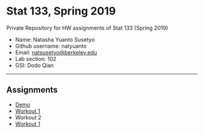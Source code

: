 # Stat 133, Spring 2019

Private Repository for HW assignments of Stat 133 (Spring 2019)

- Name: Natasha Yuanto Susetyo
- Github username: natyuanto
- Email: natsusetyo@berkeley.edu
- Lab section: 102
- GSI: Dodo Qian

-----

## Assignments

- [Demo](demo)
- [Workout 1](workout1)
- Workout 2
- [Workout 1](binomial)
